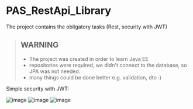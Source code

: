 # PAS_RestApi_Library
The project contains the obligatory tasks (Rest, security with JWT)

> ## WARNING
> - The project was created in order to learn Java EE
>  - repositories were required, we didn't connect to the database, so JPA was not needed.
> - many things could be done better e.g. validation, dto :) 

Simple security with JWT:

![image](https://user-images.githubusercontent.com/74160651/162637217-85d4eef3-bf33-47d8-a4a5-53212de31286.png)
![image](https://user-images.githubusercontent.com/74160651/162637286-8baac44c-4575-4b4a-8170-cbc3ad89d7a6.png)
![image](https://user-images.githubusercontent.com/74160651/162637300-fa5a04e3-9441-443a-8f6b-43d30f12f0e3.png)

